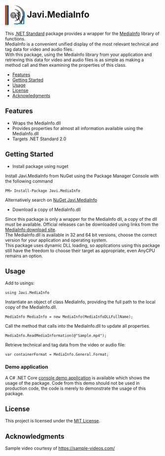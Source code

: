 # <img align="center" src="./PackageIcon.png">  Javi.MediaInfo

This [.NET Standard](https://docs.microsoft.com/en-us/dotnet/standard/net-standard) package 
provides a wrapper for the [MediaInfo](https://mediaarea.net/en/MediaInfo) library of functions.<br>
MediaInfo is a convenient unified display of the most relevant technical and tag data for video and audio files.<br>
With this package, using the MediaInfo library from your application and retrieving this data for video and audio files 
is as simple as making a method call and then examining the properties of this class.<br>

- [Features](#features)
- [Getting Started](#getting-started)
- [Usage](#usage)
- [License](#license)
- [Acknowledgments](#acknowledgments)

## Features
- Wraps the MediaInfo.dll 
- Provides properties for almost all information available using the MediaInfo.dll
- Targets .NET Standard 2.0
    
## Getting Started

- Install package using nuget

Install Javi.MediaInfo from NuGet using the Package Manager Console with the following command

    PM> Install-Package Javi.MediaInfo

Alternatively search on [NuGet Javi.MediaInfo](https://www.nuget.org/packages/Javi.MediaInfo)

- Download a copy of MediaInfo.dll

Since this package is only a wrapper for the MediaInfo dll, a copy of the dll must be available. Official releases can
be downloaded using links from the [MediaInfo download site](https://mediaarea.net/en/MediaInfo/Download).<br>
The MediaInfo.dll is available in 32 and 64 bit versions, choose the correct version for your application and operating system.<br>
This package uses dynamic DLL loading, so applications using this package still have the freedom to choose their target as appropriate,
even AnyCPU remains an option.

## Usage

Add to usings:

    using Javi.MediaInfo

Instantiate an object of class MediaInfo, providing the full path to the local copy of the MediaInfo.dll.

    MediaInfo MediaInfo = new MediaInfo(MediaInfoDLLFullName);

Call the method that calls into the MediaInfo.dll to update all properties.

    MediaInfo.ReadMediaInformation(@"Sample.mp4");

Retrieve technical and tag data from the video or audio file:

    var containerFormat = MediaInfo.General.Format;

### Demo application

A C# .NET Core [console demo application](https://github.com/jacovis/Javi.MediaInfo/tree/master/Demo) is available which shows the usage of the package. 
Code from this demo should not be used in production code, the code is merely to demonstrate the usage of this package.
    
## License

This project is licensed under the [MIT License](https://github.com/jacovis/Javi.MediaInfo/blob/master/LICENSE.md).

## Acknowledgments

Sample video courtesy of https://sample-videos.com/
